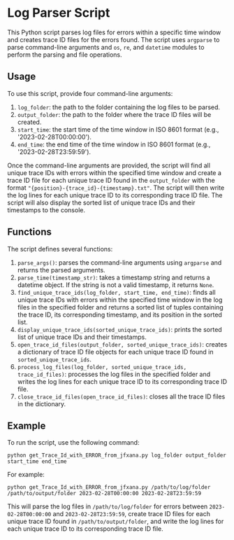 # Log Parser Script

This Python script parses log files for errors within a specific time window and creates trace ID files for the errors found. The script uses `argparse` to parse command-line arguments and `os`, `re`, and `datetime` modules to perform the parsing and file operations.

## Usage

To use this script, provide four command-line arguments:

1. `log_folder`: the path to the folder containing the log files to be parsed.
2. `output_folder`: the path to the folder where the trace ID files will be created.
3. `start_time`: the start time of the time window in ISO 8601 format (e.g., '2023-02-28T00:00:00').
4. `end_time`: the end time of the time window in ISO 8601 format (e.g., '2023-02-28T23:59:59').

Once the command-line arguments are provided, the script will find all unique trace IDs with errors within the specified time window and create a trace ID file for each unique trace ID found in the `output_folder` with the format `"{position}-{trace_id}-{timestamp}.txt"`. The script will then write the log lines for each unique trace ID to its corresponding trace ID file. The script will also display the sorted list of unique trace IDs and their timestamps to the console.

## Functions

The script defines several functions:

1. `parse_args()`: parses the command-line arguments using `argparse` and returns the parsed arguments.
2. `parse_time(timestamp_str)`: takes a timestamp string and returns a datetime object. If the string is not a valid timestamp, it returns `None`.
3. `find_unique_trace_ids(log_folder, start_time, end_time)`: finds all unique trace IDs with errors within the specified time window in the log files in the specified folder and returns a sorted list of tuples containing the trace ID, its corresponding timestamp, and its position in the sorted list.
4. `display_unique_trace_ids(sorted_unique_trace_ids)`: prints the sorted list of unique trace IDs and their timestamps.
5. `open_trace_id_files(output_folder, sorted_unique_trace_ids)`: creates a dictionary of trace ID file objects for each unique trace ID found in `sorted_unique_trace_ids`.
6. `process_log_files(log_folder, sorted_unique_trace_ids, trace_id_files)`: processes the log files in the specified folder and writes the log lines for each unique trace ID to its corresponding trace ID file.
7. `close_trace_id_files(open_trace_id_files)`: closes all the trace ID files in the dictionary.

## Example

To run the script, use the following command:

```commandline
python get_Trace_Id_with_ERROR_from_jfxana.py log_folder output_folder start_time end_time

```
For example:
```commandline
python get_Trace_Id_with_ERROR_from_jfxana.py /path/to/log/folder /path/to/output/folder 2023-02-28T00:00:00 2023-02-28T23:59:59

```

This will parse the log files in `/path/to/log/folder` for errors between `2023-02-28T00:00:00` and `2023-02-28T23:59:59`, create trace ID files for each unique trace ID found in `/path/to/output/folder`, and write the log lines for each unique trace ID to its corresponding trace ID file.

